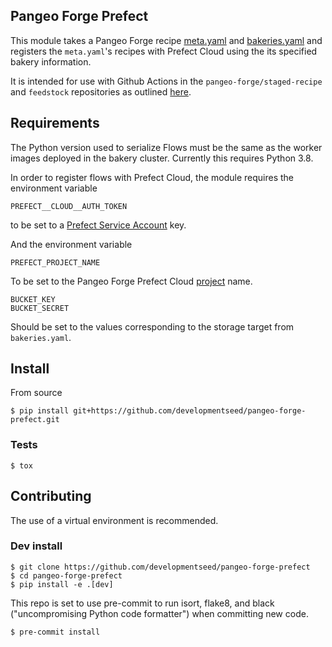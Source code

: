 ## Pangeo Forge Prefect
This module takes a Pangeo Forge recipe [meta.yaml](https://github.com/pangeo-forge/roadmap/blob/master/doc/adr/0002-use-meta-yaml-to-track-feedstock-metadata.md) and [bakeries.yaml](https://github.com/pangeo-forge/roadmap/blob/master/doc/adr/0004-use-yaml-file-for-bakery-database.md) and registers the `meta.yaml`'s recipes with Prefect Cloud using the its specified bakery information.

It is intended for use with Github Actions in the `pangeo-forge/staged-recipe` and `feedstock` repositories as outlined [here](https://github.com/pangeo-forge/roadmap/blob/master/doc/adr/0001-github-workflows.md).

## Requirements
The Python version used to serialize Flows must be the same as the worker images deployed in the bakery cluster.  Currently this requires Python 3.8.

In order to register flows with Prefect Cloud, the module requires the environment variable
```
PREFECT__CLOUD__AUTH_TOKEN
```
to be set to a [Prefect Service Account](https://docs.prefect.io/orchestration/concepts/tokens.html#service-account) key.

And the environment variable
```
PREFECT_PROJECT_NAME
```
To be set to the Pangeo Forge Prefect Cloud [project](https://docs.prefect.io/orchestration/concepts/projects.html#projects) name.

```
BUCKET_KEY
BUCKET_SECRET
```
Should be set to the values corresponding to the storage target from `bakeries.yaml`.

## Install
From source
```
$ pip install git+https://github.com/developmentseed/pangeo-forge-prefect.git
```

### Tests
```
$ tox
```

## Contributing
The use of a virtual environment is recommended.
### Dev install
```
$ git clone https://github.com/developmentseed/pangeo-forge-prefect
$ cd pangeo-forge-prefect
$ pip install -e .[dev]
```

This repo is set to use pre-commit to run isort, flake8, and black ("uncompromising Python code formatter") when committing new code.
```
$ pre-commit install
```
